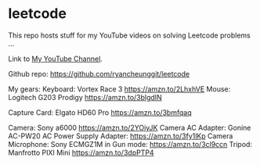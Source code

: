# leetcode
This repo hosts stuff for my YouTube videos on solving Leetcode problems ...

Link to [My YouTube Channel](https://www.youtube.com/channel/UCdfc_D4HjzJL0bTLhMR-Mng?view_as=subscriber). 

Github repo: https://github.com/ryancheunggit/leetcode

My gears:
Keyboard: Vortex Race 3 https://amzn.to/2LhxhVE
Mouse: Logitech G203 Prodigy https://amzn.to/3blgdIN

Capture Card: Elgato HD60 Pro https://amzn.to/3bmfqaq

Camera: Sony a6000 https://amzn.to/2YOiyJK
Camera AC Adapter: Gonine AC-PW20 AC Power Supply Adapter: https://amzn.to/3fy1lKp
Camera Microphone: Sony ECMGZ1M in Gun mode: https://amzn.to/3cl9ccn
Tripod: Manfrotto PIXI Mini https://amzn.to/3dpPTP4




